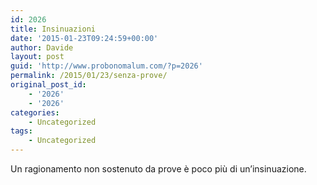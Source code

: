 ```yaml
---
id: 2026
title: Insinuazioni
date: '2015-01-23T09:24:59+00:00'
author: Davide
layout: post
guid: 'http://www.probonomalum.com/?p=2026'
permalink: /2015/01/23/senza-prove/
original_post_id:
    - '2026'
    - '2026'
categories:
    - Uncategorized
tags:
    - Uncategorized
---
```


Un ragionamento non sostenuto da prove è poco più di un’insinuazione.